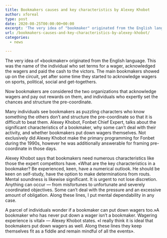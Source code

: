 ```yaml
---
title: Bookmakers causes and key characteristics by Alexey Khobot
author: xforeal 
type: post
date: 2020-08-25T00:00:00+00:00
excerpt: 'The very idea of "bookmaker" originated from the English language '
url: /bookmakers-causes-and-key-characteristics-by-alexey-khobot/
categories:
  - news

---
```

The very idea of &#171;bookmaker&#187; originated from the English language. This was the name of the individual who set terms for a wager, acknowledged the wagers and paid the cash to the victors. The main bookmakers showed up on the circuit, yet after some time they started to acknowledge wagers on sports, political, social and get-togethers. 

Now bookmakers are considered the two organizations that acknowledge wagers and pay out rewards on them, and individuals who expertly set the chances and structure the pre-coordinate. 

Many individuals see bookmakers as puzzling characters who know something the others don&#8217;t and structure the pre-coordinate so that it is difficult to beat them. Alexey Khobot, Fonbet Chief Expert, talks about the significant characteristics of a bookmaker, why some can&#8217;t deal with their activity, and whether bookmakers put down wagers themselves. Not exclusively did Alexey Khobot make the primary programming for Fonbet during the 1990s, however he was additionally answerable for framing pre-coordinate in those days. 

Alexey Khobot says that bookmakers need numerous characteristics like those the expert competitors have. &#171;What are the key characteristics in a bookmaker? Be experienced, keen, have a numerical outlook. He should be keen on self-study, have the option to make determinations from routs. Mental soundness is likewise significant. It is urgent to not lose discretion. Anything can occur &#8212; from misfortunes to unfortunate and severely coordinated objectives. Some can&#8217;t deal with the pressure and an excessive amount of obligation. Along these lines, I put mental dependability in any case. 

A parcel of individuals wonder if a bookmaker can put down wagers too.&#187;A bookmaker who has never put down a wager isn&#8217;t a bookmaker. Wagering experience is vital&#187; &#8212; Alexey Khobot states. &#171;I really think it is ideal that bookmakers put down wagers as well. Along these lines they keep themselves fit as a fiddle and remain mindful of all the events&#187;.
